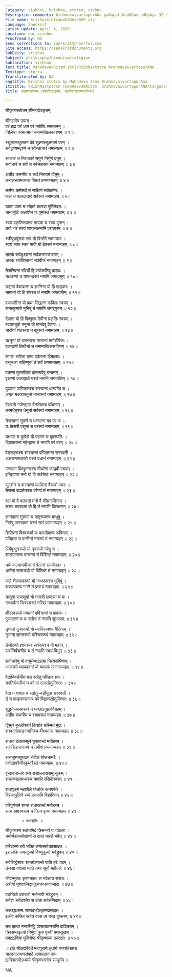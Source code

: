 ```yaml
---
Category: vishhnu, krishna, stotra, vishnu
Description-comments: brahmavaivartapurANa gaNapatikhaNDam adhyAya 32 shloka 27-76
File name: krishnastotramahAdevaBVP.itx
Language: Sanskrit
Latest update: April 4, 2020
Location: doc_vishhnu
Proofread by: NA
Send corrections to: Sanskrit@cheerful.com
Site access: https://sanskritdocuments.org
SubDeity: krishna
Subject: philosophy/hinduism/religion
Sublocation: vishhnu
Text title: mahAdevakRitaM shrIkRiShNastotra brahmavaivartapurANe
Texttype: stotra
Transliterated by: NA
engtitle: Krishna stotra by Mahadeva from BrahmavaivartapurAna
itxtitle: kRiShNastotram (mahAdevakRitam, brahmavaivartapurANAntargatam)
title: कृइष्णस्तोत्रम् (महादेवकृइतम्, ब्रह्मवैवर्तपुराणान्तर्गतम्)

---
```

  
 श्रीकृष्णस्तोत्रम् श्रीमहादेवकृतम्   
  
श्रीमहादेव उवाच -  
परं ब्रह्म परं धाम परं ज्योतिः सनातनम् ।  
निर्लिप्तं परमात्मानं नमाम्यखिलकारणम् ॥ १॥  
  
स्थूलात्स्थूलतमं देवं सूक्ष्मात्सूक्ष्मतमं परम् ।  
सर्वदृश्यमदृश्यं च स्वेच्छाचारं नमाम्यहम् ॥ २॥  
  
साकारं च निराकारं सगुणं निर्गुणं प्रभुम् ।  
सर्वाधारं च सर्वं च स्वेच्छारूपं नमाम्यहम् ॥ ३॥  
  
अतीव कमनीयं च रूपं निरुपमं विभुम् ।  
करालरूपमत्यन्तं बिभ्रतं प्रणमाम्यहम् ॥ ४॥  
  
कर्मणः कर्मरूपं तं साक्षिणं सर्वकर्मणः ।  
फलं च फलदातारं सर्वरूपं नमाम्यहम् ॥ ५॥  
  
स्रष्टा पाता च संहर्ता कलया मूर्तिभेदतः ।  
नानामूर्तिः कलांशेन यः पुमांस्तं नमाम्यहम् ॥ ६॥  
  
स्वयं प्रकृतिरूपश्च मायया च स्वयं पुमान् ।  
तयोः परं स्वयं शश्वत्तन्नमामि परात्परम् ॥ ७॥  
  
स्त्रीपुन्नपुंसकं रूपं यो बिभर्ति स्वमायया ।  
स्वयं माया स्वयं मायी यो देवस्तं नमाम्यहम् ॥ ८॥  
  
तारकं सर्वदुःखानां सर्वकारणकारणम् ।  
धारकं सर्वविश्वानां सर्वबीजं नमाम्यहम् ॥ ९॥  
  
तेजस्विनां रविर्यो हि सर्वजातिषु वाडवः ।  
नक्षत्राणां च यश्चन्द्रस्तं नमामि जगत्प्रभुम् ॥ १०॥  
  
रुद्राणां वैष्णवानां च ज्ञानिनां यो हि शङ्करः ।  
नागानां यो हि शेषश्च तं नमामि जगत्पतिम् ॥ ११॥  
  
प्रजापतीनां यो ब्रह्मा सिद्धानां कपिलः स्वयम् ।  
सनत्कुमारो मुनिषु तं नमामि जगद्गुरुम् ॥ १२॥  
  
देवानां यो हि विष्णुश्च देवीनां प्रकृतिः स्वयम् ।  
स्वायम्भुवो मनूनां यो मानवेषु वैष्णवः ।  
नारीणां शतरूपा च बहुरूपं नमाम्यहम् ॥ १३॥  
  
ऋतूनां यो वसन्तश्च मासानां मार्गशीर्षकः ।  
एकादशी तिथीनां च नमाम्यखिलरूपिणम् ॥ १४॥  
  
सागरः सरितां यश्च पर्वतानां हिमालयः ।  
वसुन्धरा सहिष्णूनां तं सर्वं प्रणमाम्यहम् ॥ १५॥  
  
पत्राणां तुलसीपत्रं दारुरूपेषु चन्दनम् ।  
वृक्षाणां कल्पवृक्षो यस्तं नमामि जगत्पतिम् ॥ १६॥  
  
पुष्पाणां पारिजातश्च सस्यानां धान्यमेव च ।  
अमृतं भक्ष्यवस्तुनां नानारूपं नमाम्यहम् ॥ १७॥  
  
ऐरावतो गजेन्द्राणां वैनतेयश्च पक्षिणाम् ।  
कामधेनुश्च धेनूनां सर्वरूपं नमाम्यहम् ॥ १८॥  
  
तैजसानां सुवर्णं च धान्यानां यव एव च ।  
यः केसरी पशूनां च वररूपं नमाम्यहम् ॥ १९॥  
  
यक्षाणां च कुबेरो यो ग्रहाणां च बृहस्पतिः ।  
दिक्पालानां महेन्द्रश्च तं नमामि परं वरम् ॥ २०॥  
  
वेदसङ्घश्च शास्त्राणां पण्डितानां सरस्वती ।  
अक्षराणामकारो यस्तं प्रधानं नमाम्यहम् ॥ २१॥  
  
मन्त्राणां विष्णुमन्त्रश्च तीर्थानां जाह्नवी स्वयम् ।  
इन्द्रियाणां मनो यो हि सर्वश्रेष्ठं नमाम्यहम् ॥ २२॥  
  
सुदर्शनं च शस्त्राणां व्याधिनां वैष्णवो ज्वरः ।  
तेजसां ब्रह्मतेजश्च वरेण्यं तं नमाम्यहम् ॥ २३॥  
  
बलं यो वै बलवतां मनो वै शीघ्रगामिनाम् ।  
कालः कलयतां यो हि तं नमामि विलक्षणम् ॥ २४॥  
  
ज्ञानदाता गुरूणां च मातृरूपश्च बन्धुषु ।  
मित्रेषु जन्मदाता यस्तं सारं प्रणमाम्यहम् ॥ २५॥  
  
शिल्पिनां विश्वकर्मा यः कामदेवश्च रूपिणाम् ।  
पतिव्रता च पत्नीनां नमस्यं तं नमाम्यहम् ॥ २६॥  
  
प्रियेषु पुत्ररूपो यो नृपरूपो नरेषु च ।  
शालग्रामश्च यन्त्राणां तं विशिष्टं नमाम्यहम् ॥ २७॥  
  
धर्मः कल्याणबीजानां वेदानां सामवेदकः ।  
धर्माणां सत्यरूपो यो विशिष्टं तं नमाम्यहम् ॥ २८॥  
  
जले शैत्यस्वरूपो यो गन्धरूपश्च भूमिषु ।  
शब्दरूपश्च गगने तं प्रणम्यं नमाम्यहम् ॥ २९॥  
  
क्रतूनां राजसूयो यो गायत्री छन्दसां च यः ।  
गन्धर्वाणां चित्ररथस्तं गरिष्ठं नमाम्यहम् ॥ ३०॥  
  
क्षीरस्वरूपो गव्यानां पवित्राणां च पावकः ।  
पुण्यदानां च यः स्तोत्रं तं नमामि शुभप्रदम् ॥ ३१॥  
  
तृणानां कुशरूपो यो व्याधिरूपश्च वैरिणाम् ।  
गुणानां शान्तरूपो यश्चित्ररूपं नमाम्यहम् ॥ ३२॥  
  
तेजोरूपो ज्ञानरूपः सर्वरूपश्च यो महान् ।  
सर्वानिर्वचनीयं च तं नमामि स्वयं विभुम् ॥ ३३॥  
  
सर्वाधारेषु यो वायुर्यथाऽऽत्मा नित्यरूपिणाम् ।  
आकाशो व्यापकानां यो व्यापकं तं नमाम्यहम् ॥ ३४॥  
  
वेदानिवर्चनीयं यन्न स्तोतुं पण्डितः क्षमः ।  
यदनिर्वचनीयं च को वा तत्स्तोतुमीश्वरः । ३५॥  
  
वेदा न शक्ता यं स्तोतुं जडीभूता सरस्वती ।  
तं च वाङ्मनसापारं को विद्वान्स्तोतुमीश्वरः ॥ ३६॥  
  
शुद्धतेजस्स्वरूपं च भक्ताऽनुग्रहविग्रहम् ।  
अतीव कमनीयं च श्यामरूपं नमाम्यहम् ॥ ३७॥  
  
द्विभुजं मुरलीवक्त्रं किशोरं सस्मितं मुदा ।  
शश्वद्गोपाङ्गनाभिश्च वीक्ष्यमाणं नमाम्यहम् ॥ ३८॥  
  
राधया दत्तताम्बूलं भुक्तवन्तं मनोहरम् ।  
रत्नसिंहासनस्थं च तमीशं प्रणमाम्यहम् ॥ ३९॥  
  
रत्नभूषणभूषाढ्यं सेवितं श्वेतचामरैः ।  
पार्षदप्रवरैर्गोपकुमारैस्तं नमाम्यहम् ॥ ४०॥  
  
वृन्दावनान्तरे रम्ये रासोल्लाससमुत्सुकम् ।  
रासमण्डलमध्यस्थं नमामि रसिकेश्वरम् ॥ ४१॥  
  
शतशृङ्गे महाशैले गोलोके रत्नपर्वते ।  
विरजापुलिने रम्ये प्रणमामि विहारिणम् ॥ ४२॥  
  
परिपूर्णतमं शान्तं राधाकान्तं मनोहरम् ।  
सत्यं ब्रह्मस्वरूपं च नित्यं कृष्णं नमाम्यहम् ॥ ४३॥  
  
           ॥ फलश्रुतिः ॥  
  
श्रीकृष्णस्य स्तोत्रमिदं त्रिसन्ध्यं यः पठेन्नरः ।  
धर्मार्थकाममोक्षाणां स दाता भारते भवेत् ॥ ४४॥  
  
हरिदास्यं हरौ भक्तिं लभेत्स्तोत्रप्रसादतः ।  
इह लोके जगत्पूज्यो विष्णुतुल्यो भवेद्ध्रुवम् ॥ ४५॥  
  
सर्वसिद्धेश्वरः शान्तोऽप्यन्ते याति हरेः पदम् ।  
तेजसा यशसा भाति यथा सूर्यो महीतले ॥ ४६॥  
  
जीवन्मुक्तः कृष्णभक्तः स भवेन्नात्र संशयः ।  
अरोगी गुणवान्विद्वान्पुत्रवान्धनवान्सदा ॥ ४७॥  
  
षडभिज्ञो दशबलो मनोमायी भवेद्ध्रुवम् ।  
सर्वज्ञः सर्वदश्चैव स दाता सर्वसम्पदाम् ॥ ४८॥  
  
कल्पवृक्षसमः शश्वद्भवेत्कृष्णप्रसादतः ।  
इत्येवं कथितं स्तोत्रं वत्स त्वं गच्छ पुष्करम् ॥ ४९॥  
  
तत्र कृत्वा मन्त्रसिद्धिं पश्चात्प्राप्स्यसि वाञ्छितम् ।  
त्रिस्सप्तकृत्वो निर्भूपां कुरु पृथ्वीं यथासुखम् ।  
ममाऽऽशिषा मुनिश्रेष्ठ श्रीकृष्णस्य प्रसादतः ॥ ५०॥  
  
॥ इति श्रीब्रह्मवैवर्ते महापुराणे तृतीये गणपतिखण्डे  
नारदनारायणसंवादे स्तवप्रदानं नाम  
द्वात्रिंशतमोऽध्याये श्रीकृष्णस्तोत्रं सम्पूर्णम् ॥  
  
  
NA  
  
